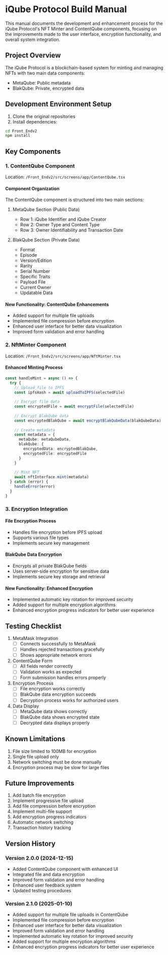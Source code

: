# iQube Protocol Build Manual

This manual documents the development and enhancement process for the iQube Protocol's NFT Minter and ContentQube components, focusing on the improvements made to the user interface, encryption functionality, and overall system integration.

## Project Overview

The iQube Protocol is a blockchain-based system for minting and managing NFTs with two main data components:
- MetaQube: Public metadata
- BlakQube: Private, encrypted data

## Development Environment Setup

1. Clone the original repositories
2. Install dependencies:
```bash
cd Front_Endv2
npm install
```

## Key Components

### 1. ContentQube Component

Location: `/Front_Endv2/src/screens/app/ContentQube.tsx`

#### Component Organization
The ContentQube component is structured into two main sections:
1. MetaQube Section (Public Data)
   - Row 1: iQube Identifier and iQube Creator
   - Row 2: Owner Type and Content Type
   - Row 3: Owner Identifiability and Transaction Date

2. BlakQube Section (Private Data)
   - Format
   - Episode
   - Version/Edition
   - Rarity
   - Serial Number
   - Specific Traits
   - Payload File
   - Current Owner
   - Updatable Data

#### New Functionality: ContentQube Enhancements

- Added support for multiple file uploads
- Implemented file compression before encryption
- Enhanced user interface for better data visualization
- Improved form validation and error handling

### 2. NftMinter Component

Location: `/Front_Endv2/src/screens/app/NftMinter.tsx`

#### Enhanced Minting Process
```typescript
const handleMint = async () => {
  try {
    // Upload file to IPFS
    const ipfsHash = await uploadToIPFS(selectedFile)
    
    // Encrypt file data
    const encryptedFile = await encryptFile(selectedFile)
    
    // Encrypt BlakQube data
    const encryptedBlakQube = await encryptBlakQubeData(blakQubeData)
    
    // Create metadata
    const metadata = {
      metaQube: metaQubeData,
      blakQube: {
        encryptedData: encryptedBlakQube,
        encryptedFile: encryptedFile
      }
    }
    
    // Mint NFT
    await nftInterface.mint(metadata)
  } catch (error) {
    handleError(error)
  }
}
```

### 3. Encryption Integration

#### File Encryption Process
- Handles file encryption before IPFS upload
- Supports various file types
- Implements secure key management

#### BlakQube Data Encryption
- Encrypts all private BlakQube fields
- Uses server-side encryption for sensitive data
- Implements secure key storage and retrieval

#### New Functionality: Enhanced Encryption

- Implemented automatic key rotation for improved security
- Added support for multiple encryption algorithms
- Enhanced encryption progress indicators for better user experience

## Testing Checklist

1. MetaMask Integration
   - [ ] Connects successfully to MetaMask
   - [ ] Handles rejected transactions gracefully
   - [ ] Shows appropriate network errors

2. ContentQube Form
   - [ ] All fields render correctly
   - [ ] Validation works as expected
   - [ ] Form submission handles errors properly

3. Encryption Process
   - [ ] File encryption works correctly
   - [ ] BlakQube data encryption succeeds
   - [ ] Decryption process works for authorized users

4. Data Display
   - [ ] MetaQube data shows correctly
   - [ ] BlakQube data shows encrypted state
   - [ ] Decrypted data displays properly

## Known Limitations

1. File size limited to 100MB for encryption
2. Single file upload only
3. Network switching must be done manually
4. Encryption process may be slow for large files

## Future Improvements

1. Add batch file encryption
2. Implement progressive file upload
3. Add file compression before encryption
4. Implement multi-file support
5. Add encryption progress indicators
6. Automatic network switching
7. Transaction history tracking

## Version History

### Version 2.0.0 (2024-12-15)
- Added ContentQube component with enhanced UI
- Integrated file and data encryption
- Improved form validation and error handling
- Enhanced user feedback system
- Updated testing procedures

### Version 2.1.0 (2025-01-10)
- Added support for multiple file uploads in ContentQube
- Implemented file compression before encryption
- Enhanced user interface for better data visualization
- Improved form validation and error handling
- Implemented automatic key rotation for improved security
- Added support for multiple encryption algorithms
- Enhanced encryption progress indicators for better user experience